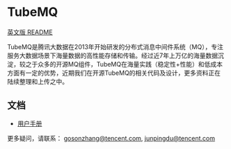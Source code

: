 # TubeMQ

[英文版 README](README.md)

TubeMQ是腾讯大数据在2013年开始研发的分布式消息中间件系统（MQ），专注服务大数据场景下海量数据的高性能存储和传输。经过近7年上万亿的海量数据沉淀，较之于众多的开源MQ组件，TubeMQ在海量实践（稳定性+性能）和低成本方面有一定的优势，近期我们在开源TubeMQ的相关代码及设计，更多资料正在陆续整理和上传之中。

## 文档
- [用户手册](./docs/tubemq_user_guide.md)

更多疑问，请联系： gosonzhang@tencent.com, junpingdu@tencent.com
